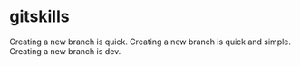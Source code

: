 # gitskills
Creating a new branch is quick.
Creating a new branch is quick and simple.
Creating a new branch is dev.